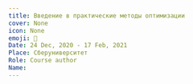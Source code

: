 ```yaml
---
title: Введение в практические методы оптимизации
cover: None
icon: None
emoji: 🏦
Date: 24 Dec, 2020 - 17 Feb, 2021
Place: Сберуниверситет
Role: Course author
Name: 
---
```


